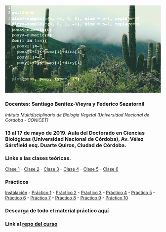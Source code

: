 ![header_R](/images/cactus.png)

### Docentes: Santiago Benitez-Vieyra y Federico Sazatornil
*Intituto Multidisciplinario de Biología Vegetal (Universidad Nacional de Córdoba - CONICET)*

### 13 al 17 de mayo de 2019. Aula del Doctorado en Ciencias Biológicas (Universidad Nacional de Córdoba), Av. Vélez Sársfield esq. Duarte Quiros, Ciudad de Córdoba. 

### Links a las clases teóricas.
[Clase 1](http://santiagombv.github.io/TeorR/teor1) - [Clase 2](http://santiagombv.github.io/TeorR/teor2) - [Clase 3](http://santiagombv.github.io/TeorR/teor3) - [Clase 4](http://santiagombv.github.io/TeorR/teor4) - [Clase 5](http://santiagombv.github.io/TeorR/teor5) - [Clase 6](http://santiagombv.github.io/TeorR/teor6)

### Prácticos
[Instalación](https://santiagombv.github.io/Curso_R/Instalacion) - [Práctico 1](https://santiagombv.github.io/Curso_R/practico01) - [Práctico 2](https://santiagombv.github.io/Curso_R/practico02) - [Práctico 3](https://santiagombv.github.io/Curso_R/practico03) - [Práctico 4](https://santiagombv.github.io/Curso_R/practico04) - [Práctico 5](https://santiagombv.github.io/Curso_R/practico05) - [Práctico 6](https://santiagombv.github.io/Curso_R/practico06) - [Práctico 7](https://santiagombv.github.io/Curso_R/practico07) - [Práctico 8](https://santiagombv.github.io/Curso_R/practico08) - [Práctico 9](https://santiagombv.github.io/Curso_R/practico09) - [Práctico 10](https://santiagombv.github.io/Curso_R/practico10)

### Descarga de todo el material práctico [aquí](https://github.com/santiagombv/cursoR/archive/master.zip)   

### Link al [repo del curso](https://github.com/santiagombv/cursoR/)   

